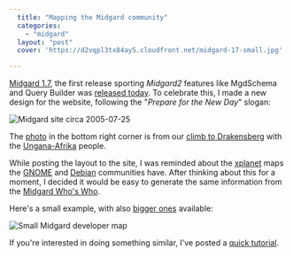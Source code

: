```yaml
---
  title: "Mapping the Midgard community"
  categories: 
    - "midgard"
  layout: "post"
  cover: 'https://d2vqpl3tx84ay5.cloudfront.net/midgard-17-small.jpg'

---
```

[Midgard 1.7][1], the first release sporting _Midgard2_ features like MgdSchema and Query Builder was [released today][2]. To celebrate this, I made a new design for the website, following the "_Prepare for the New Day_" slogan:

![Midgard site circa 2005-07-25](https://d2vqpl3tx84ay5.cloudfront.net/midgard-17-small.jpg)

The [photo][10] in the bottom right corner is from our [climb to Drakensberg][8] with the [Ungana-Afrika][9] people.

While posting the layout to the site, I was reminded about the [xplanet][3] maps the [GNOME][4] and [Debian][5] communities have. After thinking about this for a moment, I decided it would be easy to generate the same information from the [Midgard Who's Who][6].

Here's a small example, with also [bigger ones][7] available:

![Small Midgard developer map](http://www.midgard-project.org/maps/developers-280x140.jpg)

If you're interested in doing something similar, I've posted a [quick tutorial][11].

[1]: http://www.midgard-project.org/midgard/1.7/
[2]: http://www.midgard-project.org/midcom-permalink-435b4dbeb581cd56279a05293a1dc2bd
[3]: http://xplanet.sourceforge.net/
[4]: http://live.gnome.org/GnomeWorldWide
[5]: http://lwn.net/1999/features/ALS/debian/maps/
[6]: http://www.midgard-project.org/midcom-permalink-7cac516337f1d395fac29ead46063d12
[7]: http://www.midgard-project.org/midcom-permalink-5733d7628684303c3bd2a401a6f100d5
[8]: http://www.routamc.org/midcom-permalink-f9103b49554d4a91785a4f0610af8d1f
[9]: http://www.ungana-afrika.org/
[10]: http://www.routamc.org/gallery/africa-2004/?startfrom=32
[11]: http://www.midgard-project.org/midcom-permalink-597bc3be2279f92b93e8bd4b1949c560
